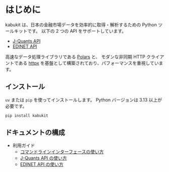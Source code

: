 # はじめに

kabukit は、日本の金融市場データを効率的に取得・解析するための Python ツールキットです。
以下の 2 つの API をサポートしています。

- [J-Quants API](https://jpx-jquants.com/)
- [EDINET API](https://disclosure2dl.edinet-fsa.go.jp/guide/static/disclosure/WZEK0110.html)

高速なデータ処理ライブラリである [Polars](https://pola.rs/) と、
モダンな非同期 HTTP クライアントである [httpx](https://www.python-httpx.org/)
を基盤として構築されており、パフォーマンスを重視しています。

## インストール

`uv` または `pip` を使ってインストールします。
Python バージョンは 3.13 以上が必要です。

```bash
pip install kabukit
```

## ドキュメントの構成

<!-- このドキュメントは、kabukit の利用方法から、
その背景にある分析コンセプト、データ処理の詳細、
そして具体的な投資分析ワークフローまでを網羅しています。 -->

- 利用ガイド
    - [コマンドラインインターフェースの使い方](guides/cli.md)
    - [J-Quants API の使い方](guides/jquants.md)
    - [EDINET API の使い方](guides/edinet.md)
<!-- - [分析コンセプト](concept/index.md): kabukit の分析哲学と中核となる指標について
- [データレイヤー](data_layer/index.md): データソースの仕様、データ加工・計算ロジックの詳細
- [投資分析ワークフロー](workflow/index.md): kabukit を使った具体的な投資分析の進め方
- [CLIリファレンス](cli_reference.md): コマンドラインインターフェースの詳しい使い方 -->
